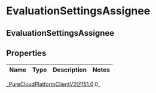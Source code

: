 # EvaluationSettingsAssignee

## EvaluationSettingsAssignee

## Properties

|Name | Type | Description | Notes|
|------------ | ------------- | ------------- | -------------|



_PureCloudPlatformClientV2@151.0.0_
